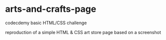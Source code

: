 # arts-and-crafts-page

codecdemy basic HTML/CSS challenge

reproduction of a simple HTML & CSS art store page based on a screenshot
